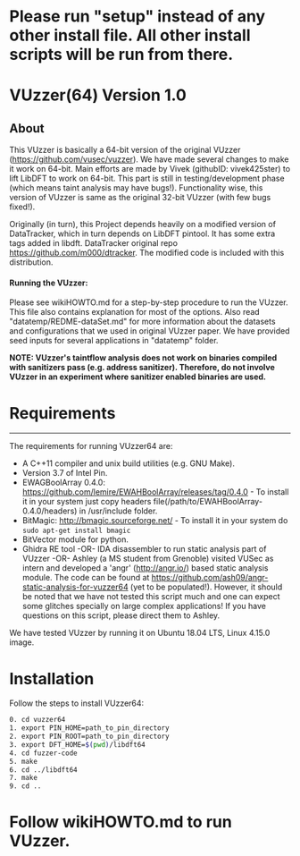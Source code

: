 # Please run "setup" instead of any other install file. All other install scripts will be run from there.

VUzzer(64) Version 1.0
===========

About
------
This VUzzer is basically a 64-bit version of the original VUzzer (https://github.com/vusec/vuzzer). We have made several changes to make it work on 64-bit. Main efforts are made by Vivek (githubID: vivek425ster) to lift LibDFT to work on 64-bit. This part is still in testing/development phase (which means taint analysis may have bugs!). Functionality wise, this version of VUzzer is same as the original 32-bit VUzzer (with few bugs fixed!). 

Originally (in turn), this Project depends heavily on a  modified version of DataTracker, which in turn depends on LibDFT pintool. It has some extra tags added in libdft. DataTracker original repo https://github.com/m000/dtracker. The modified code is included with this distribution.

#### Running the VUzzer:
Please see wikiHOWTO.md for a step-by-step procedure to run the VUzzer. This file also contains explanation for most of the options. Also read "datatemp/REDME-dataSet.md" for more information about the datasets and configurations that we used in original VUzzer paper. We have provided seed inputs for several applications in "datatemp" folder.

**NOTE: VUzzer's taintflow analysis does not work on binaries compiled with sanitizers pass (e.g. address sanitizer). Therefore, do not involve VUzzer in an experiment where sanitizer enabled binaries are used.**


# Requirements
-------------
The requirements for running VUzzer64 are:

*  A C++11 compiler and unix build utilities (e.g. GNU Make). 
*  Version 3.7 of Intel Pin. 
*  EWAGBoolArray 0.4.0: https://github.com/lemire/EWAHBoolArray/releases/tag/0.4.0 - To install it in your system just copy headers file(/path/to/EWAHBoolArray-0.4.0/headers)
   in /usr/include folder.
*  BitMagic: http://bmagic.sourceforge.net/ - To install it in your system do ```sudo apt-get install bmagic```
*  BitVector module for python.
*  Ghidra RE tool -OR- IDA disassembler to run static analysis part of VUzzer -OR- Ashley (a MS student from Grenoble) visited VUSec as intern and developed a 'angr' (http://angr.io/) based static analysis module. The code can be found at https://github.com/ash09/angr-static-analysis-for-vuzzer64 (yet to be populated!). However, it should be noted that we have not tested this script much and one can expect some glitches specially on large complex applications! If you have questions on this script, please direct them to Ashley.

We have tested VUzzer by running it on Ubuntu 18.04 LTS, Linux 4.15.0 image.   

# Installation
Follow the steps to install VUzzer64:
```sh
0. cd vuzzer64
1. export PIN_HOME=path_to_pin_directory
2. export PIN_ROOT=path_to_pin_directory
3. export DFT_HOME=$(pwd)/libdft64
4. cd fuzzer-code
5. make
6. cd ../libdft64
7. make
9. cd ..
```

# Follow wikiHOWTO.md to run VUzzer.


